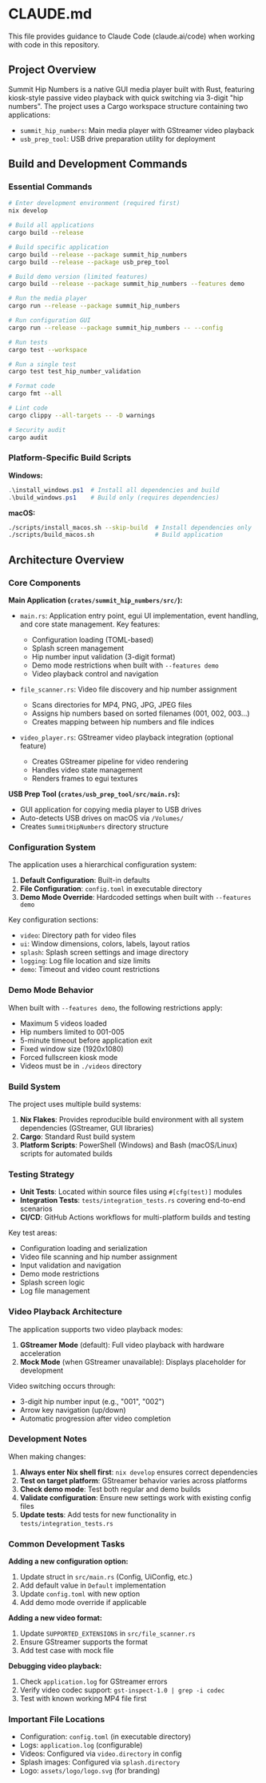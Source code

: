 # CLAUDE.md

This file provides guidance to Claude Code (claude.ai/code) when working with code in this repository.

## Project Overview

Summit Hip Numbers is a native GUI media player built with Rust, featuring kiosk-style passive video playback with quick switching via 3-digit "hip numbers". The project uses a Cargo workspace structure containing two applications:

- `summit_hip_numbers`: Main media player with GStreamer video playback
- `usb_prep_tool`: USB drive preparation utility for deployment

## Build and Development Commands

### Essential Commands

```bash
# Enter development environment (required first)
nix develop

# Build all applications
cargo build --release

# Build specific application
cargo build --release --package summit_hip_numbers
cargo build --release --package usb_prep_tool

# Build demo version (limited features)
cargo build --release --package summit_hip_numbers --features demo

# Run the media player
cargo run --release --package summit_hip_numbers

# Run configuration GUI
cargo run --release --package summit_hip_numbers -- --config

# Run tests
cargo test --workspace

# Run a single test
cargo test test_hip_number_validation

# Format code
cargo fmt --all

# Lint code
cargo clippy --all-targets -- -D warnings

# Security audit
cargo audit
```

### Platform-Specific Build Scripts

**Windows:**
```powershell
.\install_windows.ps1  # Install all dependencies and build
.\build_windows.ps1    # Build only (requires dependencies)
```

**macOS:**
```bash
./scripts/install_macos.sh --skip-build  # Install dependencies only
./scripts/build_macos.sh                 # Build application
```

## Architecture Overview

### Core Components

**Main Application (`crates/summit_hip_numbers/src/`):**

- `main.rs`: Application entry point, egui UI implementation, event handling, and core state management. Key features:
  - Configuration loading (TOML-based)
  - Splash screen management
  - Hip number input validation (3-digit format)
  - Demo mode restrictions when built with `--features demo`
  - Video playback control and navigation
  
- `file_scanner.rs`: Video file discovery and hip number assignment
  - Scans directories for MP4, PNG, JPG, JPEG files
  - Assigns hip numbers based on sorted filenames (001, 002, 003...)
  - Creates mapping between hip numbers and file indices
  
- `video_player.rs`: GStreamer video playback integration (optional feature)
  - Creates GStreamer pipeline for video rendering
  - Handles video state management
  - Renders frames to egui textures

**USB Prep Tool (`crates/usb_prep_tool/src/main.rs`):**
- GUI application for copying media player to USB drives
- Auto-detects USB drives on macOS via `/Volumes/`
- Creates `SummitHipNumbers` directory structure

### Configuration System

The application uses a hierarchical configuration system:

1. **Default Configuration**: Built-in defaults
2. **File Configuration**: `config.toml` in executable directory
3. **Demo Mode Override**: Hardcoded settings when built with `--features demo`

Key configuration sections:
- `video`: Directory path for video files
- `ui`: Window dimensions, colors, labels, layout ratios
- `splash`: Splash screen settings and image directory
- `logging`: Log file location and size limits
- `demo`: Timeout and video count restrictions

### Demo Mode Behavior

When built with `--features demo`, the following restrictions apply:
- Maximum 5 videos loaded
- Hip numbers limited to 001-005
- 5-minute timeout before application exit
- Fixed window size (1920x1080)
- Forced fullscreen kiosk mode
- Videos must be in `./videos` directory

### Build System

The project uses multiple build systems:

1. **Nix Flakes**: Provides reproducible build environment with all system dependencies (GStreamer, GUI libraries)
2. **Cargo**: Standard Rust build system
3. **Platform Scripts**: PowerShell (Windows) and Bash (macOS/Linux) scripts for automated builds

### Testing Strategy

- **Unit Tests**: Located within source files using `#[cfg(test)]` modules
- **Integration Tests**: `tests/integration_tests.rs` covering end-to-end scenarios
- **CI/CD**: GitHub Actions workflows for multi-platform builds and testing

Key test areas:
- Configuration loading and serialization
- Video file scanning and hip number assignment
- Input validation and navigation
- Demo mode restrictions
- Splash screen logic
- Log file management

### Video Playback Architecture

The application supports two video playback modes:

1. **GStreamer Mode** (default): Full video playback with hardware acceleration
2. **Mock Mode** (when GStreamer unavailable): Displays placeholder for development

Video switching occurs through:
- 3-digit hip number input (e.g., "001", "002")
- Arrow key navigation (up/down)
- Automatic progression after video completion

### Development Notes

When making changes:

1. **Always enter Nix shell first**: `nix develop` ensures correct dependencies
2. **Test on target platform**: GStreamer behavior varies across platforms
3. **Check demo mode**: Test both regular and demo builds
4. **Validate configuration**: Ensure new settings work with existing config files
5. **Update tests**: Add tests for new functionality in `tests/integration_tests.rs`

### Common Development Tasks

**Adding a new configuration option:**
1. Update struct in `src/main.rs` (Config, UiConfig, etc.)
2. Add default value in `Default` implementation
3. Update `config.toml` with new option
4. Add demo mode override if applicable

**Adding a new video format:**
1. Update `SUPPORTED_EXTENSIONS` in `src/file_scanner.rs`
2. Ensure GStreamer supports the format
3. Add test case with mock file

**Debugging video playback:**
1. Check `application.log` for GStreamer errors
2. Verify video codec support: `gst-inspect-1.0 | grep -i codec`
3. Test with known working MP4 file first

### Important File Locations

- Configuration: `config.toml` (in executable directory)
- Logs: `application.log` (configurable)
- Videos: Configured via `video.directory` in config
- Splash images: Configured via `splash.directory`
- Logo: `assets/logo/logo.svg` (for branding)